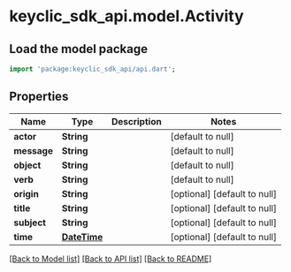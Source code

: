 # keyclic_sdk_api.model.Activity

## Load the model package
```dart
import 'package:keyclic_sdk_api/api.dart';
```

## Properties
Name | Type | Description | Notes
------------ | ------------- | ------------- | -------------
**actor** | **String** |  | [default to null]
**message** | **String** |  | [default to null]
**object** | **String** |  | [default to null]
**verb** | **String** |  | [default to null]
**origin** | **String** |  | [optional] [default to null]
**title** | **String** |  | [optional] [default to null]
**subject** | **String** |  | [optional] [default to null]
**time** | [**DateTime**](DateTime.md) |  | [optional] [default to null]

[[Back to Model list]](../README.md#documentation-for-models) [[Back to API list]](../README.md#documentation-for-api-endpoints) [[Back to README]](../README.md)


